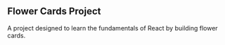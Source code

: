 ## Flower Cards Project

A project designed to learn the fundamentals of React by building flower cards.
